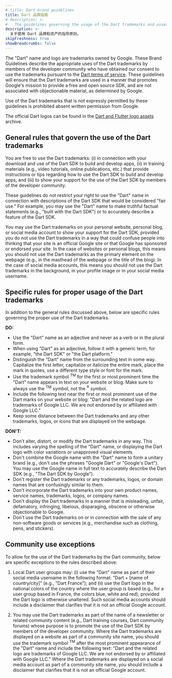```yaml
---
# title: Dart brand guidelines
title: Dart 品牌指南
# description: >-
#   The guidelines governing the usage of the Dart trademarks and assets.
description: >-
  关于使用 Dart 品牌和资产的指导原则。
skipFreshness: true
showBreadcrumbs: false
---
```


The "Dart" name and logo are trademarks owned by Google.
These Brand Guidelines describe the appropriate uses of the Dart
trademarks by members of the developer community who have obtained our
consent to use the trademarks pursuant to the [Dart terms of service](/terms).
These guidelines will ensure that the Dart trademarks are used in a
manner that promotes Google's mission to provide a free and open source
SDK, and are not associated with objectionable
material, as determined by Google.

Use of the Dart trademarks that is not expressly permitted by these
guidelines is prohibited absent written permission from Google.

The official Dart logos can be found in the
[Dart and Flutter logo assets](https://services.google.com/fh/files/misc/dart_brand_guidelines_assets.zip)
archive.

## General rules that govern the use of the Dart trademarks

You are free to use the Dart trademarks: (i) in connection with your
download and use of the Dart SDK to build and develop 
apps, (ii) in training materials (e.g., video tutorials, online publications,
etc.) that provide instructions or tips regarding how to use the Dart
SDK to build and develop apps, and (iii) to show your support for
the use of the Dart SDK by members of the developer community.  

These guidelines do not restrict your right to use the "Dart" name
in connection with descriptions of the Dart SDK that would be
considered "fair use."  For example, you may use the "Dart"
name to make truthful factual statements (e.g., "built with the Dart
SDK") or to accurately describe a feature of the Dart SDK.  

You may use the Dart trademarks on your personal website, personal
blog, or social media account to show your support for the Dart SDK,
provided you do not use the Dart trademarks in a way that
could confuse people into thinking that your site is an official Google
site or that Google has sponsored or endorsed your site. In the case of
websites or personal blogs, this means you should not use the Dart
trademarks as the primary element on the webpage (e.g., in the masthead
of the webpage or the title of the blog). In the case of social media
accounts, this means you should not use the Dart trademarks in the
background, in your profile image or in your social media username.  

## Specific rules for proper usage of the Dart trademarks

In addition to the general rules discussed above, below are specific
rules governing the proper use of the Dart trademarks.  

**DO:**

* Use the "Dart" name as an adjective and never as a verb or in the plural form.
* When using "Dart" as an adjective, follow it with a generic term, 
  for example, "the Dart SDK" or "the Dart platform."
* Distinguish the "Dart" name from the surrounding text in some way.
  Capitalize the first letter, capitalize or italicize the entire mark,
  place the mark in quotes, use a different type style or font for the mark.
* Use the trademark symbol <sup>TM</sup> for the first or most prominent
  time the "Dart" name appears in text on your website or blog.
  Make sure to always use the <sup>TM</sup> symbol,
  not the <sup>&reg;</sup> symbol.
* Include the following text near the first or most prominent use of the
  Dart marks on your website or blog: "Dart and the related logo are
  trademarks of Google LLC. We are not endorsed by or affiliated with
  Google LLC."
* Keep some distance between the Dart trademarks and any other trademarks,
  logos, or icons that are displayed on the webpage.

**DON'T:**

* Don't alter, distort, or modify the Dart trademarks in any way.
  This includes varying the spelling of the "Dart" name, or displaying
  the Dart logo with color variations or unapproved visual elements. 
* Don't combine the Google name with the "Dart" name to form a unitary
  brand (e.g., don't use the phrases "Google Dart" or "Google's Dart").
  You may use the Google name in full text to accurately describe the
  Dart SDK (e.g., "The Dart SDK by Google").
* Don't register the Dart trademarks or any trademarks, logos,
  or domain names that are confusingly similar to them.
* Don't incorporate the Dart trademarks into your own product names,
  service names, trademarks, logos, or company names.   
* Don't display the Dart trademarks in a manner that is misleading,
  unfair, defamatory, infringing, libelous, disparaging, obscene or
  otherwise objectionable to Google.
* Don't use the Dart trademarks on or in connection with the sale of
  any non-software goods or services (e.g., merchandise such as clothing,
  pens, and stickers).

## Community use exceptions

To allow for the use of the Dart trademarks by the Dart community,
below are specific exceptions to the rules described above:  

1. Local Dart user groups may: (i) use the "Dart" name
   as part of their social media username in the following format:
   "Dart + [name of country/city]" (e.g., "Dart France"); and (ii)
   use the Dart logo in the national colors of the country where the
   user group is based (e.g., for a user group based in France,
   the colors blue, white and red), provided the Dart logo is otherwise
   unaltered.  Such social media accounts should include a disclaimer that
   clarifies that it is not an official Google account.

2. You may use the Dart trademarks as part of the name of a newsletter
   or related community content (e.g., Dart training courses,
   Dart community forums) whose purpose is to promote the use of the
   Dart SDK by members of the developer community.
   Where the Dart trademarks are displayed on a website as part of a
   community site name, you should use the trademark symbol <sup>TM</sup>
   after the most prominent appearance of the "Dart" name and include
   the following text: "Dart and the related logo are trademarks of
   Google LLC.  We are not endorsed by or affiliated with Google LLC."
   Where the Dart trademarks are displayed on a social media account
   as part of a community site name, you should include a disclaimer that
   clarifies that it is not an official Google account.
